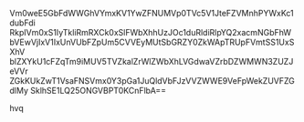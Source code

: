 Vm0weE5GbFdWWGhVYmxKV1YwZFNUMVp0TVc5V1JteFZVMnhPYWxKc1dubFdi
RkpIVm0xS1IyTkliRmRXCk0xSlFWbXhhUzJOc1duRldiRlpYQ2xacmNGbFhW
bVEwVjIxV1IxUnVUbFZpUm5CVVEyMUtSbGRZY0ZkWApTRUpFVmtSS1UxSXhV
blZXYkU1cFZqTm9iMUV5TVZkalZrWlZWbXhLVGdwaVZrbDZWMWN3ZUZJeVVr
ZGkKUkZwT1VsaFNSVmx0Y3pGa1JuQldVbFJzVVZWWE9VeFpWekZUVFZGdlMy
SklhSE1LQ25ONGVBPT0KCnFlbA==

hvq